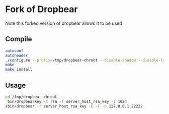# Fork of Dropbear

Note this forked version of dropbear allows it to be used


## Compile

```bash
autoconf
autoheader
./configure --prefix=/tmp/dropbear-chroot --disable-shadow --disable-lastlog
make
make install
```

## Usage

```bash
cd /tmp/dropbear-chroot
 bin/dropbearkey -t rsa -f server_host_rsa_key -s 1024
sbin/dropbear -r server_host_rsa_key -E -F -p 127.0.0.1:22222
```
